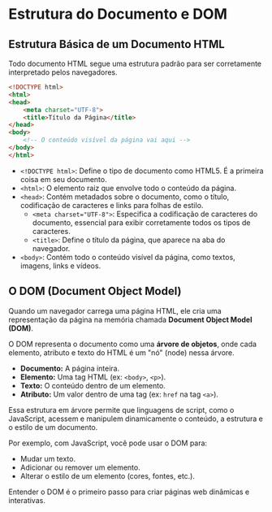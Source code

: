 # Estrutura do Documento e DOM

## Estrutura Básica de um Documento HTML

Todo documento HTML segue uma estrutura padrão para ser corretamente interpretado pelos navegadores.

```html
<!DOCTYPE html>
<html>
<head>
    <meta charset="UTF-8">
    <title>Título da Página</title>
</head>
<body>
    <!-- O conteúdo visível da página vai aqui -->
</body>
</html>
```

- `<!DOCTYPE html>`: Define o tipo de documento como HTML5. É a primeira coisa em seu documento.
- `<html>`: O elemento raiz que envolve todo o conteúdo da página.
- `<head>`: Contém metadados sobre o documento, como o título, codificação de caracteres e links para folhas de estilo.
    - `<meta charset="UTF-8">`: Especifica a codificação de caracteres do documento, essencial para exibir corretamente todos os tipos de caracteres.
    - `<title>`: Define o título da página, que aparece na aba do navegador.
- `<body>`: Contém todo o conteúdo visível da página, como textos, imagens, links e vídeos.

## O DOM (Document Object Model)

Quando um navegador carrega uma página HTML, ele cria uma representação da página na memória chamada **Document Object Model (DOM)**.

O DOM representa o documento como uma **árvore de objetos**, onde cada elemento, atributo e texto do HTML é um "nó" (node) nessa árvore.

- **Documento:** A página inteira.
- **Elemento:** Uma tag HTML (ex: `<body>`, `<p>`).
- **Texto:** O conteúdo dentro de um elemento.
- **Atributo:** Um valor dentro de uma tag (ex: `href` na tag `<a>`).

Essa estrutura em árvore permite que linguagens de script, como o JavaScript, acessem e manipulem dinamicamente o conteúdo, a estrutura e o estilo de um documento.

Por exemplo, com JavaScript, você pode usar o DOM para:

- Mudar um texto.
- Adicionar ou remover um elemento.
- Alterar o estilo de um elemento (cores, fontes, etc.).

Entender o DOM é o primeiro passo para criar páginas web dinâmicas e interativas.
